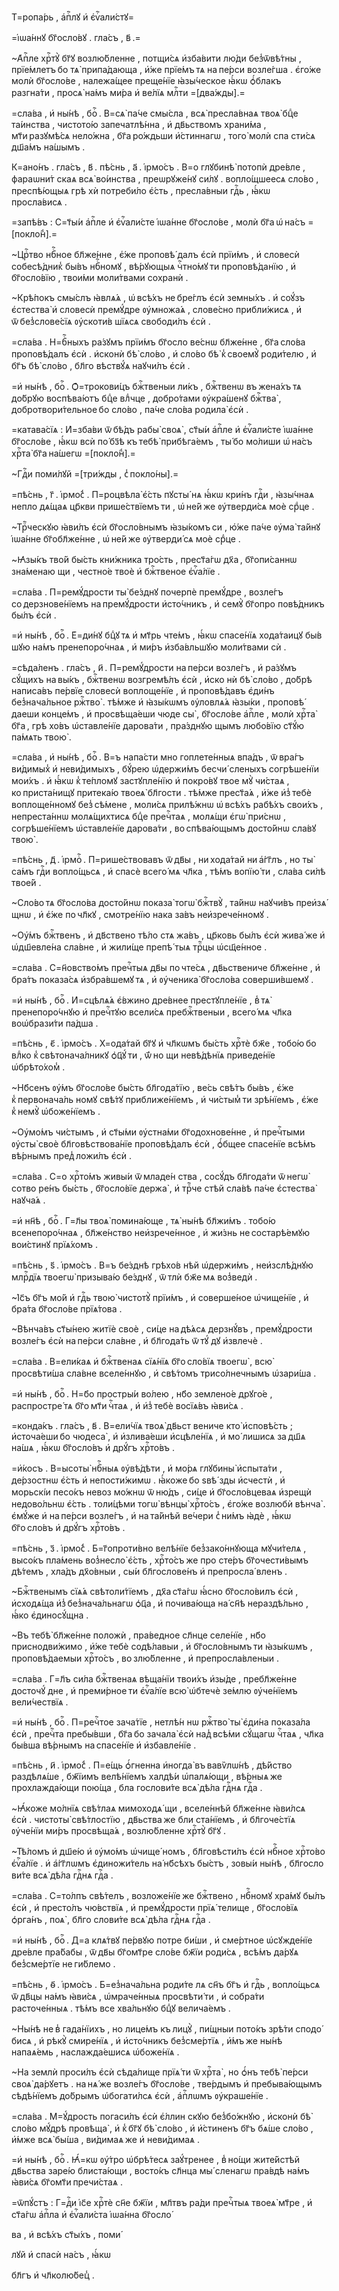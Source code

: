 Т=ропа́рь , а҆пⷭ҇лꙋ и҆ є҆ѵⷢ҇али́стꙋ=

=і҆ѡа́ннꙋ бг҃осло́вꙋ . гла́съ , в҃ .=

~А҆пⷭ҇ле хрⷭ҇тꙋ̀ бг҃ꙋ возлю́бленне , потщи́сѧ и҆зба́вити лю́ди без̾ѿвѣ́тны , прїе́млетъ бо тѧ̀ припа́дающа , и҆́же прїе́мъ тѧ на пе́рси возле́гша . є҆го́же молѝ бг҃осло́ве , належа́щее преще́нїе ꙗ҆зы́ческое ꙗ҆́кѡ ѻ҆́блакъ разгна́ти , просѧ̀ на́мъ ми́ра и҆ ве́лїѧ млⷭ҇ти =[два́жды].=

=сла́ва , и҆ ны́нѣ , боⷢ҇ . В=сѧ̀ па́че смы́сла , всѧ̀ пресла́внаѧ твоѧ̀ бцⷣе та́инства , чистото́ю запечатлѣ́нна , и҆ дв҃ьствомъ храни́ма , мт҃и разꙋмѣ́сѧ нело́жна , бг҃а ро́ждьши и҆́стиннагѡ , того̀ молѝ спа сти́сѧ дш҃а́мъ на́шымъ .

К=ано́нъ . гла́съ , в҃ . пѣ́снь , а҃ . і҆рмо́съ . В=о глꙋбинѣ̀ потопѝ дре́вле , фараѡни́т скаѧ всѧ̀ во́инства , преѡрꙋже́нꙋ си́лꙋ . вопло́щшеесѧ сло́во , преспѣ́ющыѧ грѣ хѝ потреби́ло є҆́сть , пресла́вныи гдⷭ҇ь , ꙗ҆́кѡ просла́висѧ .

=запѣ́въ : С=т҃ы́и а҆пⷭ҇ле и҆ є҆ѵⷢ҇али́сте і҆ѡа́нне бг҃осло́ве , молѝ бг҃а ѡ҆ на́съ =[покло́н̾].=

~Црⷭ҇тво нбⷭ҇ное бл҃же́нне , є҆́же проповѣ́ далъ є҆сѝ прїи́мъ , и҆ словесѝ собесѣ́дник̾ бы́въ нбⷭ҇номꙋ , вѣ́рꙋющыѧ чⷭ҇тно́мꙋ ти проповѣ́данїю , и҆ бг҃осло́вїю , твои́ми моли́твами сохранѝ .

~Крѣ́покъ смы́слъ ꙗ҆влѧ́ѧ , ѡ҆ всѣ́хъ не бре́глъ є҆сѝ земны́хъ . и҆ соꙋ́зъ є҆стества̀ и҆ словесѝ премꙋ́дре ᲂу҆множа́ѧ , слове́сно прибли́жисѧ , и҆ ѿ без̾слове́сїѧ ᲂу҆скоти́в шїѧсѧ свободи́лъ є҆сѝ .

=сла́ва . Н=бⷭ҇ныхъ ра́зꙋмъ прїи́мъ бг҃осло ве́снѡ бл҃же́нне , бг҃а сло́ва проповѣ́далъ є҆сѝ . и҆сконѝ бѣ̀ сло́во , и҆ сло́во бѣ̀ к̾ своемꙋ̀ роди́телю , и҆ бг҃ъ бѣ̀ сло́во , бл҃го вѣствꙋ́ѧ наꙋчи́лъ є҆сѝ .

=и҆ ны́нѣ , боⷢ҇ . Ѻ҆=трокови́цъ бжⷭ҇твеныи ли́къ , бжⷭ҇твенѡ въ жена́хъ тѧ до́брꙋю воспѣва́ютъ бцⷣе влⷣчце , добро́тами ᲂу҆кра́шенꙋ бжⷭ҇тва̀ , добротвори́тельное бо сло́во , па́че сло́ва родила̀ є҆сѝ .

=катава́сїѧ : И҆=зба́ви ѿ бѣ́дъ рабы̀ своѧ̀ , ст҃ы́и а҆пⷭ҇ле и҆ є҆ѵⷢ҇али́сте і҆ѡа́нне бг҃осло́ве , ꙗ҆́кѡ всѝ по́ бз҃ѣ къ тебѣ̀ прибѣга́емъ , ты́ бо мо́лиши ѡ҆ на́съ хрⷭ҇та̀ бг҃а на́шегѡ =[покло́н̾].=

~Гдⷭ҇и поми́лꙋй =[три́жды , с̾ покло́ны].=

=пѣ́снь , г҃ . і҆рмо́с̾ . П=роцвѣла̀ є҆́сть пꙋсты́ нѧ ꙗ҆́кѡ кри́нъ гдⷭ҇и , ꙗ҆зы́чнаѧ непло дѧ́щаѧ цр҃кви прише́ствїемъ ти , ѡ҆ не́й же ᲂу҆тверди́сѧ моѐ срⷣце .

~Трⷪ҇ческꙋю ꙗ҆ви́лъ є҆сѝ бг҃осло́внымъ ꙗ҆зы́комъ си , ю҆́же па́че ᲂу҆ма̀ та́йнꙋ і҆ѡа́нне бг҃обл҃же́нне , ѡ҆ не́й же ᲂу҆тверди́ сѧ моѐ срⷣце .

~Ꙗ҆зы́къ тво́й бы́сть кни́жника тро́сть , прест҃а́гѡ дх҃а , бг҃опи́саннѡ зна́менаю щи , честно́е твоѐ и҆ бжⷭ҇твеное є҆ѵⷢ҇а́лїе .

=сла́ва . П=ремꙋ́дрости ты̀ бе́зднꙋ почерпѐ премꙋ́дре , возле́гъ со дерзнове́нїемъ на премꙋ́дрости и҆сто́чникъ , и҆ семꙋ̀ бг҃опро повѣ́дникъ бы́лъ є҆сѝ .

=и҆ ны́нѣ , боⷢ҇ . Е҆=ди́нꙋ бцⷣꙋ тѧ и҆ мт҃рь чте́мъ , ꙗ҆́кѡ спасе́нїѧ хода́таицꙋ бы́в шꙋю на́мъ пренепоро́чнаѧ , и҆ ми́ръ и҆зба́вльшꙋю моли́твами сѝ .

=сѣда́ленъ . гла́съ , и҃ . П=ремꙋ́дрости на пе́рси возле́гъ , и҆ ра́зꙋмъ сꙋ́щихъ на вы́къ , бжⷭ҇твенѡ возгремѣ́лъ є҆сѝ , и҆ско нѝ бѣ̀ сло́во , до́брѣ написа́въ пе́рвїе словесѝ воплоще́нїе , и҆ проповѣ́давъ є҆ди́нъ без̾нача́льное ржⷭ҇тво̀ . тѣ́мже и҆ ꙗ҆зы́кѡмъ ᲂу҆ловлѧ́ѧ ꙗ҆зы́ки , проповѣ́ даеши конце́мъ , и҆ просвѣща́еши чюде сы̀ , бг҃осло́ве а҆пⷭ҇ле , молѝ хрⷭ҇та̀ бг҃а , грѣ хо́въ ѡ҆ставле́нїе дарова́ти , пра́зднꙋю щымъ любо́вїю ст҃ꙋ́ю па́мѧть твою̀ .

=сла́ва , и҆ ны́нѣ , боⷢ҇ . В=ъ напа́сти мно гоплете́нныѧ впа́дъ , ѿ вра́гъ ви́димых̾ и҆ неви́димыхъ , бꙋ́рею ѡ҆держи́мъ бесчи́ сленыхъ согрѣше́нїи мои́хъ . и҆ ꙗ҆́кѡ к̾ те́пломꙋ застꙋпле́нїю и҆ покро́вꙋ твое мꙋ̀ чи́стаѧ , ко приста́нищꙋ притека́ю твоеѧ̀ бл҃гости . тѣ́мже прест҃а́ѧ , и҆́же и҆з̾ тебѐ воплоще́нномꙋ без̾ сѣ́мене , моли́сѧ прилѣ́жнѡ ѡ҆ всѣ́хъ рабѣ́хъ свои́хъ , непреста́ннѡ молѧ́щихтисѧ бцⷣе пречⷭ҇таѧ , молѧ́щи є҆гѡ̀ при́снѡ , согрѣше́нїемъ ѡ҆ставле́нїе дарова́ти , во спѣва́ющымъ досто́йнѡ сла́вꙋ твою̀ .

=пѣ́снь , д҃ . і҆рмоⷭ҇ . П=рише́ствовавъ ѿ дв҃ы , ни хода́тай ни а҆́гг҃лъ , но ты̀ са́мъ гдⷭ҇и вопло́щьсѧ , и҆ спасѐ всего́ мѧ чл҃ка , тѣ́мъ вопїю́ ти , сла́ва си́лѣ твое́й .

~Сло́во тѧ бг҃осло́ва досто́йнѡ показа̀ тогѡ̀ бжⷭ҇твꙋ̀ , та́йнѡ наꙋчи́въ преи҆зѧ́ щнѡ , и҆ є҆́же по чл҃кꙋ , смотре́нїю нака за́въ неи҆зрече́нномꙋ .

~Оу҆́мъ бжⷭ҇твенъ , и҆ дв҃ствено тѣ́ло стѧ жа́въ , цр҃ковь бы́лъ є҆сѝ жива́ же и҆ ѡ҆дш҃евле́на сла́вне , и҆ жили́ще препѣ́ тыѧ трⷪ҇цы ѡ҆сщ҃е́нное .

=сла́ва . С=н҃овство́мъ пречⷭ҇тыѧ дв҃ы по чте́сѧ , дв҃ьствениче бл҃же́нне , и҆ бра́тъ показа́сѧ и҆збра́вшемꙋ тѧ , и҆ ᲂу҆ченика̀ бг҃осло́ва соверши́вшемꙋ .

=и҆ ны́нѣ , боⷢ҇ . И҆=сцѣлѧ́ѧ є҆́вжино дре́внее престꙋпле́нїе , в̾ тѧ̀ пренепоро́чнꙋю и҆ пречⷭ҇тꙋю всели́сѧ пребжⷭ҇твеныи , всего́ мѧ чл҃ка воѡ҆брази́ти па́дша .

=пѣ́снь , є҃ . і҆рмо́съ . Х=ода́тай бг҃ꙋ и҆ чл҃кѡмъ бы́сть хрⷭ҇тѐ бж҃е , тобо́ю бо влⷣко к̾ свѣтонача́лникꙋ ѻ҆ц҃ꙋ́ ти , ѿ́ но щи невѣ́дѣнїѧ приведе́нїе ѡ҆брѣто́хом̾ .

~Нб҃сенъ ᲂу҆́мъ бг҃осло́ве бы́сть бл҃года́тїю , ве́сь свѣ́тъ бы́въ , є҆́же к̾ первонача́ль номꙋ свѣ́тꙋ приближе́нїемъ , и҆ чи́стым̾ ти зрѣ́нїемъ , є҆́же к̾ немꙋ̀ ѡ҆боже́нїемъ .

~Оу҆мо́мъ чи́стымъ , и҆ ст҃ы́ми ᲂу҆стна́ми бг҃одохнове́нне , и҆ пречⷭ҇тыми ᲂу҆сты̀ своѐ бл҃говѣствова́нїе проповѣ́далъ є҆сѝ , ѻ҆́бщее спасе́нїе всѣ́мъ вѣ́рнымъ пред̾ ложи́лъ є҆сѝ .

=сла́ва . С=о хрⷭ҇то́мъ живы́и ѿ младе́н ства , сосꙋ́дъ бл҃года́ти ѿ негѡ̀ сотво ре́нъ бы́сть , бг҃осло́вїе держа̀ , и҆ трⷪ҇че стѣй сла́вѣ па́че є҆стества̀ наꙋча́ѧ .

=и҆ нн҃ѣ , боⷢ҇ . Г=л҃ы твоѧ̀ помина́юще , тѧ̀ ны́нѣ бл҃жи́мъ . тобо́ю всенепоро́чнаѧ , бл҃же́нство неи҆зрече́нное , и҆ жи́знь не состарѣ́емꙋю вои́стинꙋ прїѧ́хомъ .

=пѣ́снь , ѕ҃ . і҆рмо́съ . В=ъ бе́зднѣ грѣхо́в нѣй ѡ҆держи́мъ , неи҆зслѣ́днꙋю млрⷭ҇дїѧ твоегѡ̀ призыва́ю бе́зднꙋ , ѿ тлѝ бж҃е мѧ воз̾ведѝ .

~І҆с҃ъ бг҃ъ мо́й и҆ гдⷭ҇ь твою̀ чистотꙋ̀ прїи́мъ , и҆ соверше́ное ѡ҆чище́нїе , и҆ бра́та бг҃осло́ве прїѧ́това .

~Вѣнча́въ ст҃ы́нею житїѐ своѐ , си́це на дѣ́ѧсѧ дерзнꙋ́въ , премꙋ́дрости возле́гъ є҆сѝ на пе́рси сла́вне , и҆ бл҃года́ть ѿ тꙋ́ дꙋ и҆звлечѐ .

=сла́ва . В=ели́каѧ и҆ бжⷭ҇твенаѧ сїѧ́нїѧ бг҃о сло́вїѧ твоегѡ̀ , всю̀ просвѣти́ша сла́вне вселе́ннꙋю , и҆ свѣ́томъ трисо́лнечнымъ ѡ҆зари́ша .

=и҆ ны́нѣ , боⷢ҇ . Н=б҃о простры́и во́лею , нб҃о землено́е дрꙋго́е , распростре́ тѧ бг҃о мт҃и чⷭ҇таѧ , и҆ и҆з̾ тебѐ восїѧ́въ ꙗ҆ви́сѧ .

=конда́къ . гла́съ , в҃ . В=ели́чїѧ твоѧ̀ дв҃ьст вениче кто̀ и҆сповѣ́сть ; и҆сточа́еши бо чюдеса̀ , и҆ и҆злива́еши и҆сцѣле́нїѧ , и҆ мо́ лишисѧ за дш҃ѧ на́шѧ , ꙗ҆́кѡ бг҃осло́въ и҆ дрꙋ́гъ хрⷭ҇то́въ .

=и҆́косъ . В=ысоты̀ нбⷭ҇ныѧ ᲂу҆вѣ́дѣти , и҆ мо́рѧ глꙋбины̀ и҆спыта́ти , де́рзостнѡ є҆́сть и҆ непости́жимѡ . ꙗ҆́коже бо ѕвѣ́ зды и҆счестѝ , и҆ морьскі́и песо́къ невоз мо́жнѡ ѿ ню́дъ , си́це и҆ бг҃осло́вцеваѧ и҆зрещѝ недово́льнѡ є҆́сть . толи́цѣми тогѡ̀ вѣнцы̀ хрⷭ҇то́съ , є҆го́же возлюбѝ вѣнча̀ . є҆мꙋ́же и҆ на пе́рси возле́гъ , и҆ на та́йнѣй ве́чери с̾ ни́мъ ꙗ҆дѐ , ꙗ҆́кѡ бг҃о сло́въ и҆ дрꙋ́гъ хрⷭ҇то́въ .

=пѣ́снь , з҃ . і҆рмо́с̾ . Б=г҃опроти́вно велѣ́нїе без̾зако́ннꙋюща мꙋчи́телѧ , высо́къ пла́мень воз̾несло̀ є҆́сть , хрⷭ҇то́съ же про сте́ръ бг҃очести́вымъ дѣ́темъ , хла́дъ дх҃о́вныи , сы́и бл҃гослове́нъ и҆ препросла́ вленъ .

~Бжⷭ҇твенымъ сїѧ́ѧ свѣтоли́тїемъ , дх҃а ст҃а́гѡ ꙗ҆́сно бг҃осло́вилъ є҆сѝ , и҆сходѧ́ща и҆з̾ без̾нача́льнагѡ ѻ҆ц҃а , и҆ почива́юща на́ сн҃ѣ нераздѣ́льно , ꙗ҆́ко є҆диносꙋ́щна .

~Въ тебѣ̀ бл҃же́нне положѝ , пра́ведное сл҃нце селе́нїе , нб҃о приснодви́жимо , и҆́же тебѐ содѣ́лавыи , и҆ бг҃осло́внымъ ти ꙗ҆зы́кѡмъ , проповѣ́даемыи хрⷭ҇то́съ , во злю́бленне , и҆ препросла́вленыи .

=сла́ва . Г=л҃ъ си́ла бжⷭ҇твенаѧ вѣща́нїи твои́хъ и҆зы́де , пребл҃же́нне досточꙋ́ дне , и҆ преми́рное ти є҆ѵⷢ҇а́лїе всю̀ ѡ҆бтечѐ зе́млю ᲂу҆че́нїемъ вели́чествїѧ .

=и҆ ны́нѣ , боⷢ҇ . П=речⷭ҇тое зача́тїе , нетлѣ́н нѡ ржⷭ҇тво̀ ты̀ є҆ди́на показа́ла є҆сѝ , пречⷭ҇та пребы́вши , бг҃а бо зачала̀ є҆сѝ над̾ всѣ́ми сꙋ́щагѡ чⷭ҇таѧ , чл҃ка бы́вша вѣ́рнымъ на спасе́нїе и҆ и҆збавле́нїе .

=пѣ́снь , и҃ . і҆рмо́с̾ . П=е́щь ѻ҆́гненна и҆ногда̀ въ вавѷлѡ́нѣ , дѣ́йство раздѣлѧ́ше , бж҃їимъ велѣ́нїемъ халдѣ́и ѡ҆палѧ́ющи , вѣ́рныѧ же прохлажда́ющи пою́ща , бла гослови́те всѧ̀ дѣ́ла гдⷭ҇нѧ гдⷭ҇а .

~Ꙗ҆́коже мо́лнїѧ свѣ́тлаѧ мимоходѧ́ щи , вселе́ннѣй бл҃же́нне ꙗ҆ви́лсѧ є҆сѝ . чистоты̀ свѣ́тлостїю , дв҃ьства же бли ста́нїемъ , и҆ бл҃гоче́стїѧ ᲂу҆че́нїи ми́ръ просвѣща́ѧ , возлю́бленне хрⷭ҇тꙋ̀ бг҃ꙋ .

~Тѣ́ломъ и҆ дш҃е́ю и҆ ᲂу҆мо́мъ ѡ҆чище́ номъ , бл҃говѣсти́лъ є҆сѝ нбⷭ҇ное хрⷭ҇то́во є҆ѵⷢ҇а́лїе . и҆ а҆́гг҃лѡмъ є҆диножи́тель на́ нб҃сѣхъ бы́стъ , зовы́и ны́нѣ , бл҃госло ви́те всѧ̀ дѣ́ла гдⷭ҇нѧ гдⷭ҇а .

=сла́ва . С=то́лпъ свѣ́телъ , возложе́нїе же бжⷭ҇твено , нбⷭ҇номꙋ хра́мꙋ бы́лъ є҆сѝ , и҆ престо́лъ чю́вствїѧ , и҆ премꙋ́дрости прїѧ́ телище , бг҃осло́вїѧ ѻ҆рга́нъ , поѧ̀ , бл҃го слови́те всѧ̀ дѣ́ла гдⷭ҇нѧ гдⷭ҇а .

=и҆ ны́нѣ , боⷢ҇ . Д=а клѧ́твꙋ пе́рвꙋю потре би́ши , и҆ сме́ртное ѡ҆сꙋжде́нїе дре́вле пра́бабы , ѿ дв҃ы бг҃омт҃ре сло́ве бж҃їи роди́сѧ , всѣ́мъ да́рꙋѧ без̾сме́ртїе не ги́блемо .

=пѣ́снь , ѳ҃ . і҆рмо́съ . Б=ез̾нача́льна роди́те лѧ сн҃ъ бг҃ъ и҆ гдⷭ҇ь , вопло́щьсѧ ѿ дв҃цы на́мъ ꙗ҆ви́сѧ , ѡ҆мраче́нныѧ просвѣти́ ти , и҆ собра́ти расточе́нныѧ . тѣ́мъ все хва́льнꙋю бцⷣꙋ велича́емъ .

~Ны́нѣ не в̾ гада́нїихъ , но лице́мъ къ лицꙋ̀ , пи́щныи пото́къ зрѣ́ти сподо́ бисѧ , и҆ рѣкꙋ̀ смире́нїѧ , и҆ и҆сто́чникъ без̾сме́ртїѧ , и҆́мъ же ны́нѣ напаѧ́емь , наслажда́ешисѧ ѡ҆боже́нїѧ .

~На землѝ проси́лъ є҆сѝ сѣда́лище прїѧ́ ти ѿ хрⷭ҇та̀ , но ѻ҆́нъ тебѣ̀ пе́рси своѧ̀ да́рꙋетъ . на нѧ́ же возле́гъ бг҃осло́ве , тве́рдымъ и҆ пребыва́ющымъ сѣдѣ́нїемъ до́брымъ ѡ҆богати́лсѧ є҆сѝ , а҆пⷭ҇лѡмъ ᲂу҆краше́нїе .

=сла́ва . М=ꙋ́дрость погаси́лъ є҆сѝ є҆́ллин скꙋю без̾бо́жнꙋю , и҆сконѝ бѣ̀ сло́во мꙋ́дрѣ провѣща̀ , и҆ к̾ бг҃ꙋ бѣ̀ сло́во , и҆ и҆́стиненъ бг҃ъ бѧ́ше сло́во , и҆́мже всѧ̀ бы́ша , ви́димаѧ же и҆ неви́димаѧ .

=и҆ ны́нѣ , боⷢ҇ . Ꙗ҆́=кѡ ᲂу҆́тро ѡ҆брѣ́тесѧ заꙋ́тренее , в̾ но́щи жите́йстѣй дв҃ьства заре́ю блиста́ющи , восто́къ сл҃нца мы́ сленагѡ пра́вдѣ на́мъ ꙗ҆ви́сѧ бг҃омт҃и пречи́стаѧ .

=ѿпꙋ́стъ : Г=дⷭ҇и і҆с҃е хрⷭ҇тѐ сн҃е бж҃їи , мл҃твъ ра́ди пречⷭ҇тыѧ твоеѧ̀ мт҃ре , и҆ ст҃а́гѡ а҆пⷭ҇ла и҆ є҆ѵⷢ҇али́ста і҆ѡа́нна бг҃осло́

ва , и҆ всѣ́хъ ст҃ы́хъ , поми́

лꙋй и҆ спасѝ на́съ , ꙗ҆́кѡ

бл҃гъ и҆ чл҃колю́бец̾ .

